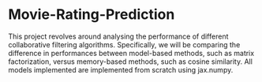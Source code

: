# Movie-Rating-Prediction
This project revolves around analysing the performance of different collaborative filtering algorithms. Specifically, we will be comparing the difference in performances between model-based methods, such as matrix factorization, versus memory-based methods, such as cosine similarity. All models implemented are implemented from scratch using jax.numpy. 
